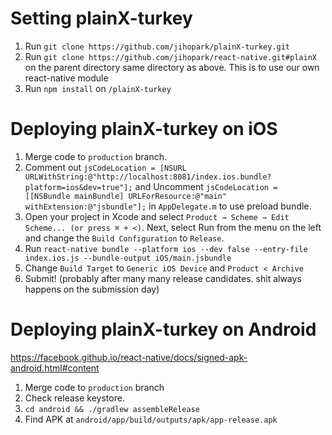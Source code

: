 # Setting plainX-turkey

1. Run `git clone https://github.com/jihopark/plainX-turkey.git`
2. Run `git clone https://github.com/jihopark/react-native.git#plainX` on the parent directory same directory as above. This is to use our own react-native module
3. Run `npm install` on `/plainX-turkey`

# Deploying plainX-turkey on iOS

1. Merge code to `production` branch.
2. Comment out `jsCodeLocation = [NSURL URLWithString:@"http://localhost:8081/index.ios.bundle?platform=ios&dev=true"];` and Uncomment `jsCodeLocation = [[NSBundle mainBundle] URLForResource:@"main" withExtension:@"jsbundle"];` in `AppDelegate.m` to use preload bundle.
3. Open your project in Xcode and select `Product → Scheme → Edit Scheme... (or press ⌘ + <)`. Next, select Run from the menu on the left and change the `Build Configuration` to `Release`.
3. Run `react-native bundle --platform ios --dev false --entry-file index.ios.js --bundle-output iOS/main.jsbundle`
4. Change `Build Target` to `Generic iOS Device` and `Product < Archive`
5. Submit! (probably after many many release candidates. shit always happens on the submission day)

# Deploying plainX-turkey on Android
https://facebook.github.io/react-native/docs/signed-apk-android.html#content
1. Merge code to `production` branch
2. Check release keystore.
3. `cd android && ./gradlew assembleRelease`
4. Find APK at `android/app/build/outputs/apk/app-release.apk`
